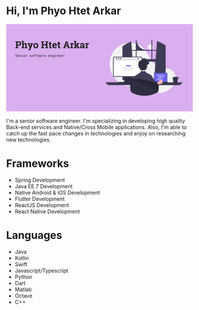 # Hi, I'm Phyo Htet Arkar

<img src="https://raw.githubusercontent.com/phyohtetarkar/phyohtetarkar/master/images/github-cover.png">

I'm a senior software engineer. I'm specializing in developing high quality Back-end services and Native/Cross Mobile applications. Also, I'm able to catch up the fast pace changes in technologies and enjoy on researching new technologies.

# Frameworks

- Spring Development
- Java EE 7 Development
- Native Android & iOS Development
- Flutter Development
- ReactJS Development
- React Native Development

# Languages

- Java
- Kotlin
- Swift
- Javascript/Typescript
- Python
- Dart
- Matlab
- Octave
- C++
